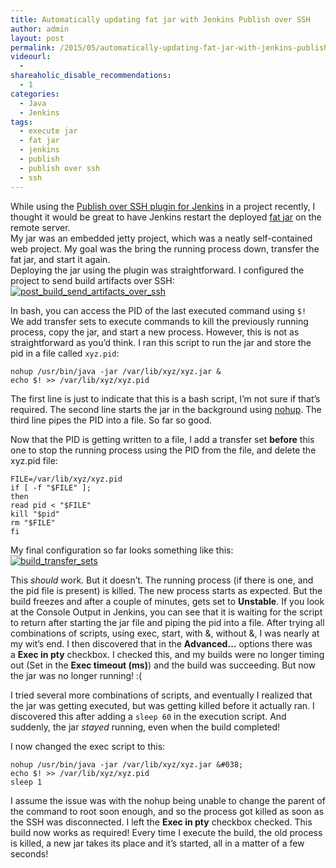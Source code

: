 ```yaml
---
title: Automatically updating fat jar with Jenkins Publish over SSH
author: admin
layout: post
permalink: /2015/05/automatically-updating-fat-jar-with-jenkins-publish-over-ssh/
videourl:
  - 
shareaholic_disable_recommendations:
  - 1
categories:
  - Java
  - Jenkins
tags:
  - execute jar
  - fat jar
  - jenkins
  - publish
  - publish over ssh
  - ssh
---
```

While using the <a href="https://wiki.jenkins-ci.org/display/JENKINS/Publish+Over+SSH+Plugin" target="_blank">Publish over SSH plugin for Jenkins</a> in a project recently, I thought it would be great to have Jenkins restart the deployed <a href="https://maven.apache.org/plugins/maven-shade-plugin/" target="_blank">fat jar</a> on the remote server.  
My jar was an embedded jetty project, which was a neatly self-contained web project. My goal was the bring the running process down, transfer the fat jar, and start it again.  
Deploying the jar using the plugin was straightforward. I configured the project to send build artifacts over SSH:  
[<img class="aligncenter size-full wp-image-59" src="http://caffinc.com/wp-content/uploads/2015/05/post_build_send_artifacts_over_ssh.png?fit=788%2C446" alt="post_build_send_artifacts_over_ssh" data-recalc-dims="1" />][1]

In bash, you can access the PID of the last executed command using `$!`  
We add transfer sets to execute commands to kill the previously running process, copy the jar, and start a new process. However, this is not as straightforward as you&#8217;d think. I ran this script to run the jar and store the pid in a file called `xyz.pid`:

```#!/bin/bash
nohup /usr/bin/java -jar /var/lib/xyz/xyz.jar &
echo $! >> /var/lib/xyz/xyz.pid
```

The first line is just to indicate that this is a bash script, I&#8217;m not sure if that&#8217;s required. The second line starts the jar in the background using [nohup][2]. The third line pipes the PID into a file. So far so good.

Now that the PID is getting written to a file, I add a transfer set **before** this one to stop the running process using the PID from the file, and delete the xyz.pid file:

```#!/bin/bash
FILE=/var/lib/xyz/xyz.pid
if [ -f "$FILE" ];
then
read pid < "$FILE"
kill "$pid"
rm "$FILE"
fi
```

My final configuration so far looks something like this:  
[<img class="aligncenter size-full wp-image-64" src="http://caffinc.com/wp-content/uploads/2015/05/build_transfer_sets.png?fit=788%2C781" alt="build_transfer_sets" data-recalc-dims="1" />][3]

This *should* work. But it doesn&#8217;t. The running process (if there is one, and the pid file is present) is killed. The new process starts as expected. But the build freezes and after a couple of minutes, gets set to **Unstable**. If you look at the Console Output in Jenkins, you can see that it is waiting for the script to return after starting the jar file and piping the pid into a file. After trying all combinations of scripts, using exec, start, with &, without &, I was nearly at my wit&#8217;s end. I then discovered that in the **Advanced&#8230;** options there was a **Exec in pty** checkbox. I checked this, and my builds were no longer timing out (Set in the **Exec timeout (ms)**) and the build was succeeding. But now the jar was no longer running! :(

I tried several more combinations of scripts, and eventually I realized that the jar was getting executed, but was getting killed before it actually ran. I discovered this after adding a `sleep 60` in the execution script. And suddenly, the jar *stayed* running, even when the build completed!

I now changed the exec script to this:

```#!/bin/bash
nohup /usr/bin/java -jar /var/lib/xyz/xyz.jar &#038;
echo $! >> /var/lib/xyz/xyz.pid
sleep 1
```

I assume the issue was with the nohup being unable to change the parent of the command to root soon enough, and so the process got killed as soon as the SSH was disconnected. I left the **Exec in pty** checkbox checked. This build now works as required! Every time I execute the build, the old process is killed, a new jar takes its place and it&#8217;s started, all in a matter of a few seconds!

 [1]: http://caffinc.com/wp-content/uploads/2015/05/post_build_send_artifacts_over_ssh.png
 [2]: http://www.cyberciti.biz/tips/nohup-execute-commands-after-you-exit-from-a-shell-prompt.html
 [3]: http://caffinc.com/wp-content/uploads/2015/05/build_transfer_sets.png
